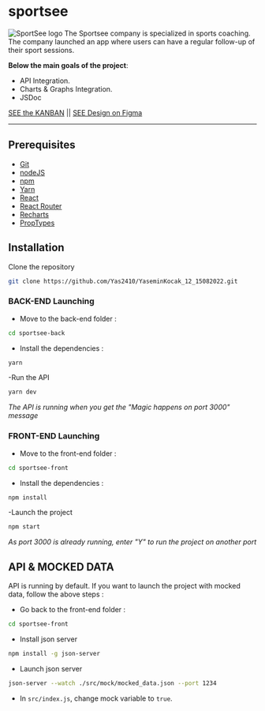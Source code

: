 # sportsee

![SportSee logo](../src/assets/logo.svg)
The Sportsee company is specialized in sports coaching.
The company launched an app where users can have a regular follow-up of their sport sessions.

**Below the main goals of the project**:

- API Integration.
- Charts & Graphs Integration.
- JSDoc

[SEE the KANBAN](https://676974353034.notion.site/Tableau-de-bord-SportSee-922ee66152c74a9ab9d74b9be1e6e13f) || [SEE Design on Figma](https://www.figma.com/file/BMomGVZqLZb811mDMShpLu/UI-design-Sportify-FR)

---

## Prerequisites

- [Git](https://git-scm.com/)
- [nodeJS](https://nodejs.org/en/)
- [npm](https://www.npmjs.com/)
- [Yarn](https://yarnpkg.com/)
- [React](https://fr.reactjs.org/)
- [React Router](https://reactrouter.com/)
- [Recharts](https://recharts.org/en-US/)
- [PropTypes](https://www.npmjs.com/package/prop-types)

## Installation

Clone the repository

```sh
git clone https://github.com/Yas2410/YaseminKocak_12_15082022.git
```

### BACK-END Launching

- Move to the back-end folder :

```sh
cd sportsee-back
```

- Install the dependencies :

```sh
yarn
```

-Run the API

```sh
yarn dev
```

_The API is running when you get the "Magic happens on port 3000" message_

### FRONT-END Launching

- Move to the front-end folder :

```sh
cd sportsee-front
```

- Install the dependencies :

```sh
npm install
```

-Launch the project

```sh
npm start
```

_As port 3000 is already running, enter "Y" to run the project on another port_

## API & MOCKED DATA

API is running by default.
If you want to launch the project with mocked data, follow the above steps :

- Go back to the front-end folder :

```sh
cd sportsee-front
```

- Install json server

```sh
npm install -g json-server
```

- Launch json server

```sh
json-server --watch ./src/mock/mocked_data.json --port 1234
```

- In `src/index.js`, change mock variable to `true`.
